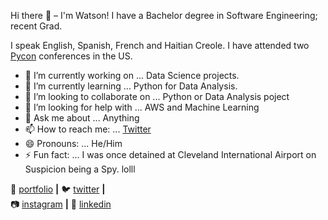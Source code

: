 Hi there 👋 – I'm Watson!
I have a Bachelor degree in Software Engineering; recent Grad.

I speak English, Spanish, French and  Haitian Creole. I have attended two [Pycon](https://us.pycon.org/2020/) conferences in the US.

- 🔭 I’m currently working on ... Data Science projects.
- 🌱 I’m currently learning ... Python for Data Analysis.
- 👯 I’m looking to collaborate on ... Python or Data Analysis poject
- 🤔 I’m looking for help with ... AWS and Machine Learning
- 💬 Ask me about ... Anything
- 📫 How to reach me: ... [Twitter](https://twitter.com/WMarcelain)
- 😄 Pronouns: ... He/Him
- ⚡ Fun fact: ... I was once detained at Cleveland International Airport on Suspicion being a Spy. lolll 

🏡 [portfolio][portfolio] **|** 
🐦 [twitter][twitter] **|**  
📷 [instagram][instagram] **|** 
👔 [linkedin][linkedin]


[portfolio]: https://mystifying-heisenberg-4debed.netlify.app/
[twitter]: https://twitter.com/WMarcelain
[instagram]: https://instagram.com/watsongm
[linkedin]: https://www.linkedin.com/in/watson-marcelain-0a13a3ba/


